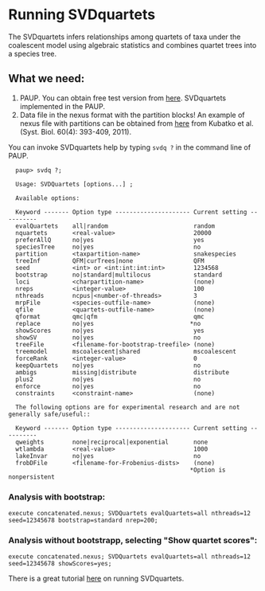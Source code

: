 # Running SVDquartets
The SVDquartets infers relationships among quartets of taxa under the coalescent model using algebraic statistics and combines quartet trees into a species tree.

## What we need:
1. PAUP. You can obtain free test version from [here](http://people.sc.fsu.edu/~dswofford/paup_test/). SVDquartets implemented in the PAUP.
2. Data file in the nexus format with the partition blocks! An example of nexus file with partitions can be obtained from [here](http://www.stat.osu.edu/~lkubatko/data-snakes.nex) from Kubatko et al. (Syst. Biol. 60(4): 393-409, 2011).

You can invoke SVDquartets help by typing `svdq ?` in the command line of PAUP.

```
  paup> svdq ?;

  Usage: SVDQuartets [options...] ;

  Available options:

  Keyword ------- Option type --------------------- Current setting ----------
  evalQuartets    all|random                        random
  nquartets       <real-value>                      20000
  preferAllQ      no|yes                            yes
  speciesTree     no|yes                            no
  partition       <taxpartition-name>               snakespecies
  treeInf         QFM|curTrees|none                 QFM
  seed            <int> or <int:int:int:int>        1234568
  bootstrap       no|standard|multilocus            standard
  loci            <charpartition-name>              (none)
  nreps           <integer-value>                   100
  nthreads        ncpus|<number-of-threads>         3
  mrpFile         <species-outfile-name>            (none)
  qfile           <quartets-outfile-name>           (none)
  qformat         qmc|qfm                           qmc
  replace         no|yes                           *no
  showScores      no|yes                            yes
  showSV          no|yes                            no
  treeFile        <filename-for-bootstrap-treefile> (none)
  treemodel       mscoalescent|shared               mscoalescent
  forceRank       <integer-value>                   0
  keepQuartets    no|yes                            no
  ambigs          missing|distribute                distribute
  plus2           no|yes                            no
  enforce         no|yes                            no
  constraints     <constraint-name>                 (none)

  The following options are for experimental research and are not generally safe/useful::

  Keyword ------- Option type --------------------- Current setting ----------
  qweights        none|reciprocal|exponential       none
  wtlambda        <real-value>                      1000
  lakeInvar       no|yes                            no
  frobDFile       <filename-for-Frobenius-dists>    (none)
                                                   *Option is nonpersistent
 ```

### Analysis with bootstrap:
```
execute concatenated.nexus; SVDQuartets evalQuartets=all nthreads=12 seed=12345678 bootstrap=standard nrep=200;
```
### Analysis without bootstrapp, selecting "Show quartet scores":

```
execute concatenated.nexus; SVDQuartets evalQuartets=all nthreads=12 seed=12345678 showScores=yes;
```

There is a great tutorial [here](http://www.stat.osu.edu/~lkubatko/SVDquartets_tutorial2015.html) on running SVDquartets.


